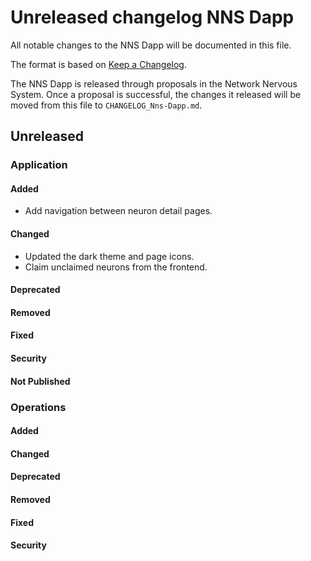 # Unreleased changelog NNS Dapp

All notable changes to the NNS Dapp will be documented in this file.

The format is based on [Keep a Changelog](https://keepachangelog.com/en/1.0.0/).

The NNS Dapp is released through proposals in the Network Nervous System. Once a
proposal is successful, the changes it released will be moved from this file to
`CHANGELOG_Nns-Dapp.md`.

## Unreleased

### Application

#### Added

* Add navigation between neuron detail pages.

#### Changed

* Updated the dark theme and page icons.
* Claim unclaimed neurons from the frontend.

#### Deprecated

#### Removed

#### Fixed

#### Security

#### Not Published

### Operations

#### Added

#### Changed

#### Deprecated

#### Removed

#### Fixed

#### Security
